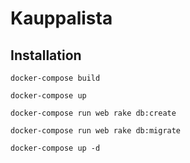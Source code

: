 # Kauppalista

## Installation

    docker-compose build
  
    docker-compose up

    docker-compose run web rake db:create
  
    docker-compose run web rake db:migrate
  
    docker-compose up -d
